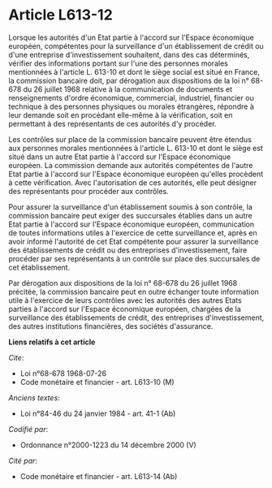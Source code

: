 # Article L613-12

Lorsque les autorités d'un Etat partie à l'accord sur l'Espace économique européen, compétentes pour la surveillance d'un
établissement de crédit ou d'une entreprise d'investissement souhaitent, dans des cas déterminés, vérifier des informations
portant sur l'une des personnes morales mentionnées à l'article L. 613-10 et dont le siège social est situé en France, la
commission bancaire doit, par dérogation aux dispositions de la loi n° 68-678 du 26 juillet 1968 relative à la communication
de documents et renseignements d'ordre économique, commercial, industriel, financier ou technique à des personnes physiques
ou morales étrangères, répondre à leur demande soit en procédant elle-même à la vérification, soit en permettant à des
représentants de ces autorités d'y procéder.

Les contrôles sur place de la commission bancaire peuvent être étendus aux personnes morales mentionnées à l'article L.
613-10 et dont le siège est situé dans un autre Etat partie à l'accord sur l'Espace économique européen. La commission
demande aux autorités compétentes de l'autre Etat partie à l'accord sur l'Espace économique européen qu'elles procèdent à
cette vérification. Avec l'autorisation de ces autorités, elle peut désigner des représentants pour procéder aux contrôles.

Pour assurer la surveillance d'un établissement soumis à son contrôle, la commission bancaire peut exiger des succursales
établies dans un autre Etat partie à l'accord sur l'Espace économique européen, communication de toutes informations utiles à
l'exercice de cette surveillance et, après en avoir informé l'autorité de cet Etat compétente pour assurer la surveillance
des établissements de crédit ou des entreprises d'investissement, faire procéder par ses représentants à un contrôle sur
place des succursales de cet établissement.

Par dérogation aux dispositions de la loi n° 68-678 du 26 juillet 1968 précitée, la commission bancaire peut en outre
échanger toute information utile à l'exercice de leurs contrôles avec les autorités des autres Etats parties à l'accord sur
l'Espace économique européen, chargées de la surveillance des établissements de crédit, des entreprises d'investissement, des
autres institutions financières, des sociétés d'assurance.

**Liens relatifs à cet article**

_Cite_:

  - Loi n°68-678 1968-07-26
  - Code monétaire et financier - art. L613-10 (M)

_Anciens textes_:

  - Loi n°84-46 du 24 janvier 1984 - art. 41-1 (Ab)

_Codifié par_:

  - Ordonnance n°2000-1223 du 14 décembre 2000 (V)

_Cité par_:

  - Code monétaire et financier - art. L613-14 (Ab)
